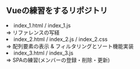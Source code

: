 <h2>Vueの練習をするリポジトリ</h2>

<li>
 index_1.html / index_1.js<br>
 => リファレンスの写経
</li>

<li>
 index_2.html / index_2.js / index_2.css<br>
 => 配列要素の表示 & フィルタリングとソート機能実装
</li>

<li>
 index_3.html / index_3.js<br>
 => SPAの練習(メンバーの登録・削除・更新)
</li>
